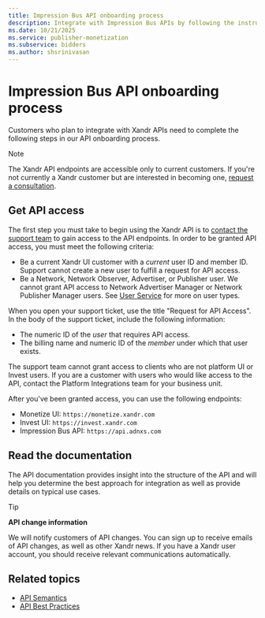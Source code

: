 ```yaml
---
title: Impression Bus API onboarding process
description: Integrate with Impression Bus APIs by following the instructions in the API onboarding process.
ms.date: 10/21/2025
ms.service: publisher-monetization
ms.subservice: bidders
ms.author: shsrinivasan
---
```


# Impression Bus API onboarding process

Customers who plan to integrate with Xandr APIs need to complete the following steps in our API onboarding process.

> [!NOTE]
> The Xandr API endpoints are accessible only to current customers. If you're not currently a Xandr customer but are interested in becoming one, [request a consultation](https://about.ads.microsoft.com/en-us/solutions/xandr/contact-xandr).

## Get API access

The first step you must take to begin using the Xandr API is to [contact the support team](http://help.xandr.com) to gain access to the API endpoints. In order to be granted API access, you must meet the following criteria:

- Be a current Xandr UI customer with a *current* user ID and member ID. Support cannot create a new user to fulfill a request for API access.
- Be a Network, Network Observer, Advertiser, or Publisher user. We cannot grant API access to Network Advertiser Manager or Network Publisher Manager users. See [User Service](./user-service.md) for more on user types.

When you open your support ticket, use the title "Request for API Access". In the body of the support ticket, include the following information:

- The numeric ID of the *user* that requires API access.
- The billing name and numeric ID of the *member* under which that user exists.

The support team cannot grant access to clients who are not platform UI or Invest users. If you are a customer with users who would like access to the API, contact the Platform Integrations team for your business unit.

After you've been granted access, you can use the following endpoints:

- Monetize UI: `https://monetize.xandr.com`
- Invest UI: `https://invest.xandr.com`
- Impression Bus API: `https://api.adnxs.com`

## Read the documentation

The API documentation provides insight into the structure of the API and will help you determine the best approach for integration as well as provide details on typical use cases.

> [!TIP]
> **API change information**
>
> We will notify customers of API changes. You can sign up to receive emails of API changes, as well as other Xandr news. If you have a Xandr user account, you should receive relevant communications automatically.

## Related topics

- [API Semantics](./api-semantics.md)
- [API Best Practices](./api-best-practices.md)
